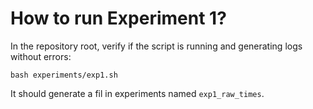 # How to run Experiment 1?

In the repository root, verify if the script is running and generating logs without errors:

```
bash experiments/exp1.sh
```

It should generate a fil in experiments named `exp1_raw_times`.
